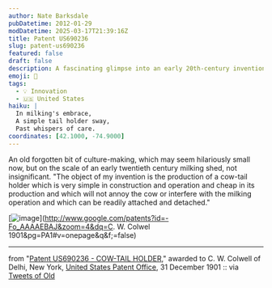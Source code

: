 ```yaml
---
author: Nate Barksdale
pubDatetime: 2012-01-29
modDatetime: 2025-03-17T21:39:16Z
title: Patent US690236
slug: patent-us690236
featured: false
draft: false
description: A fascinating glimpse into an early 20th-century invention designed to ease the milking process.
emoji: 🐄
tags:
  - 💡 Innovation
  - 🇺🇸 United States
haiku: |
  In milking's embrace,  
  A simple tail holder sway,  
  Past whispers of care.
coordinates: [42.1000, -74.9000]
---
```


An old forgotten bit of culture-making, which may seem hilariously small now, but on the scale of an early twentieth century milking shed, not insignificant. "The object of my invention is the production of a cow-tail holder which is very simple in construction and operation and cheap in its production and which will not annoy the cow or interfere with the milking operation and which can be readily attached and detached."

[![image](http://culture-making.com/media/cowtail.jpg)](http://www.google.com/patents?id=-Fo_AAAAEBAJ&zoom=4&dq=C. W. Colwel 1901&pg=PA1#v=onepage&q&f;=false)

---

from "[Patent US690236 - COW-TAIL HOLDER](http://www.google.com/patents)," awarded to C. W. Colwell of Delhi, New York, [United States Patent Office](http://www.google.com/patents), 31 December 1901 :: via [Tweets of Old](http://twitter.com/TweetsofOld)
